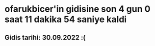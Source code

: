 # ofarukbicer'in gidisine son 4 gun 0 saat 11 dakika 54 saniye kaldi

## Gidis tarihi: 30.09.2022 :(